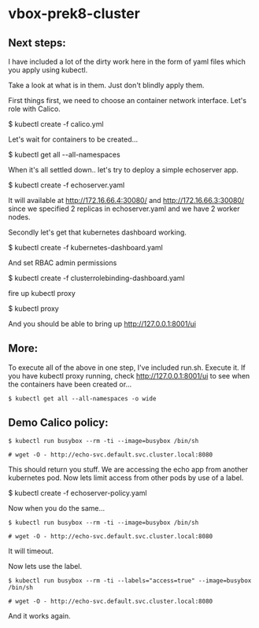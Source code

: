 # vbox-prek8-cluster

## Next steps:

I have included a lot of the dirty work here in the form of yaml files which you apply using kubectl.

Take a look at what is in them. Just don't blindly apply them.

First things first, we need to choose an container network interface. Let's role with Calico.

$ kubectl create -f calico.yml

Let's wait for containers to be created... 

$ kubectl get all --all-namespaces

When it's all settled down.. let's try to deploy a simple echoserver app.

$ kubectl create -f echoserver.yaml

It will available at http://172.16.66.4:30080/ and http://172.16.66.3:30080/ since we specified 2 replicas in echoserver.yaml and we have 2 worker nodes.

Secondly let's get that kubernetes dashboard working.

$ kubectl create -f kubernetes-dashboard.yaml

And set RBAC admin permissions

$  kubectl create -f clusterrolebinding-dashboard.yaml

fire up kubectl proxy

$ kubectl proxy

And you should be able to bring up http://127.0.0.1:8001/ui


## More:

To execute all of the above in one step, I've included run.sh. Execute it. If you have kubectl proxy running, check http://127.0.0.1:8001/ui to see when the containers have been created or...

	$ kubectl get all --all-namespaces -o wide


## Demo Calico policy:

	$ kubectl run busybox --rm -ti --image=busybox /bin/sh

	# wget -O - http://echo-svc.default.svc.cluster.local:8080

This should return you stuff. We are accessing the echo app from another kubernetes pod.
Now lets limit access from other pods by use of a label.

$ kubectl create -f echoserver-policy.yaml 

Now when you do the same...

	$ kubectl run busybox --rm -ti --image=busybox /bin/sh

	# wget -O - http://echo-svc.default.svc.cluster.local:8080

It will timeout.

Now lets use the label.

	$ kubectl run busybox --rm -ti --labels="access=true" --image=busybox /bin/sh

	# wget -O - http://echo-svc.default.svc.cluster.local:8080

And it works again. 